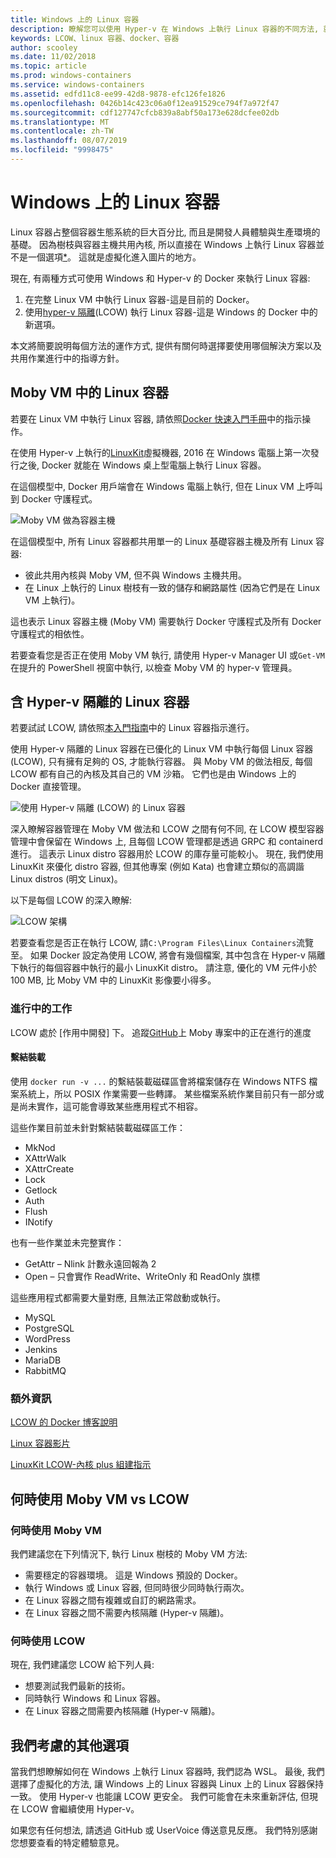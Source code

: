 ```yaml
---
title: Windows 上的 Linux 容器
description: 瞭解您可以使用 Hyper-v 在 Windows 上執行 Linux 容器的不同方法, 就如同它們是本機的一樣。
keywords: LCOW、linux 容器、docker、容器
author: scooley
ms.date: 11/02/2018
ms.topic: article
ms.prod: windows-containers
ms.service: windows-containers
ms.assetid: edfd11c8-ee99-42d8-9878-efc126fe1826
ms.openlocfilehash: 0426b14c423c06a0f12ea91529ce794f7a972f47
ms.sourcegitcommit: cdf127747cfcb839a8abf50a173e628dcfee02db
ms.translationtype: MT
ms.contentlocale: zh-TW
ms.lasthandoff: 08/07/2019
ms.locfileid: "9998475"
---
```

# <a name="linux-containers-on-windows"></a>Windows 上的 Linux 容器

Linux 容器占整個容器生態系統的巨大百分比, 而且是開發人員體驗與生產環境的基礎。  因為樹枝與容器主機共用內核, 所以直接在 Windows 上執行 Linux 容器並不是一個選項[*](linux-containers.md#other-options-we-considered)。  這就是虛擬化進入圖片的地方。

現在, 有兩種方式可使用 Windows 和 Hyper-v 的 Docker 來執行 Linux 容器:

1. 在完整 Linux VM 中執行 Linux 容器-這是目前的 Docker。
1. 使用[hyper-v 隔離](../manage-containers/hyperv-container.md)(LCOW) 執行 Linux 容器-這是 Windows 的 Docker 中的新選項。

本文將簡要說明每個方法的運作方式, 提供有關何時選擇要使用哪個解決方案以及共用作業進行中的指導方針。

## <a name="linux-containers-in-a-moby-vm"></a>Moby VM 中的 Linux 容器

若要在 Linux VM 中執行 Linux 容器, 請依照[Docker 快速入門手冊](https://docs.docker.com/docker-for-windows/)中的指示操作。

在使用 Hyper-v 上執行的[LinuxKit](https://github.com/linuxkit/linuxkit)虛擬機器, 2016 在 Windows 電腦上第一次發行之後, Docker 就能在 Windows 桌上型電腦上執行 Linux 容器。

在這個模型中, Docker 用戶端會在 Windows 電腦上執行, 但在 Linux VM 上呼叫到 Docker 守護程式。

![Moby VM 做為容器主機](media/MobyVM.png)

在這個模型中, 所有 Linux 容器都共用單一的 Linux 基礎容器主機及所有 Linux 容器:

* 彼此共用內核與 Moby VM, 但不與 Windows 主機共用。
* 在 Linux 上執行的 Linux 樹枝有一致的儲存和網路屬性 (因為它們是在 Linux VM 上執行)。

這也表示 Linux 容器主機 (Moby VM) 需要執行 Docker 守護程式及所有 Docker 守護程式的相依性。

若要查看您是否正在使用 Moby VM 執行, 請使用 Hyper-v Manager UI 或`Get-VM`在提升的 PowerShell 視窗中執行, 以檢查 Moby VM 的 hyper-v 管理員。

## <a name="linux-containers-with-hyper-v-isolation"></a>含 Hyper-v 隔離的 Linux 容器

若要試試 LCOW, 請依照[本入門指南](../quick-start/quick-start-windows-10.md)中的 Linux 容器指示進行。

使用 Hyper-v 隔離的 Linux 容器在已優化的 Linux VM 中執行每個 Linux 容器 (LCOW), 只有擁有足夠的 OS, 才能執行容器。  與 Moby VM 的做法相反, 每個 LCOW 都有自己的內核及其自己的 VM 沙箱。  它們也是由 Windows 上的 Docker 直接管理。

![使用 Hyper-v 隔離 (LCOW) 的 Linux 容器](media/lcow-approach.png)

深入瞭解容器管理在 Moby VM 做法和 LCOW 之間有何不同, 在 LCOW 模型容器管理中會保留在 Windows 上, 且每個 LCOW 管理都是透過 GRPC 和 containerd 進行。  這表示 Linux distro 容器用於 LCOW 的庫存量可能較小。  現在, 我們使用 LinuxKit 來優化 distro 容器, 但其他專案 (例如 Kata) 也會建立類似的高調諧 Linux distros (明文 Linux)。

以下是每個 LCOW 的深入瞭解:

![LCOW 架構](media/lcow.png)

若要查看您是否正在執行 LCOW, 請`C:\Program Files\Linux Containers`流覽至。 如果 Docker 設定為使用 LCOW, 將會有幾個檔案, 其中包含在 Hyper-v 隔離下執行的每個容器中執行的最小 LinuxKit distro。  請注意, 優化的 VM 元件小於 100 MB, 比 Moby VM 中的 LinuxKit 影像要小得多。

### <a name="work-in-progress"></a>進行中的工作

LCOW 處於 [作用中開發] 下。 追蹤[GitHub](https://github.com/moby/moby/issues/33850)上 Moby 專案中的正在進行的進度

#### <a name="bind-mounts"></a>繫結裝載

使用 `docker run -v ...` 的繫結裝載磁碟區會將檔案儲存在 Windows NTFS 檔案系統上，所以 POSIX 作業需要一些轉譯。 某些檔案系統作業目前只有一部分或是尚未實作，這可能會導致某些應用程式不相容。

這些作業目前並未針對繫結裝載磁碟區工作：

* MkNod
* XAttrWalk
* XAttrCreate
* Lock
* Getlock
* Auth
* Flush
* INotify

也有一些作業並未完整實作：

* GetAttr – Nlink 計數永遠回報為 2
* Open – 只會實作 ReadWrite、WriteOnly 和 ReadOnly 旗標

這些應用程式都需要大量對應, 且無法正常啟動或執行。

* MySQL
* PostgreSQL
* WordPress
* Jenkins
* MariaDB
* RabbitMQ

### <a name="extra-information"></a>額外資訊

[LCOW 的 Docker 博客說明](https://blog.docker.com/2017/11/docker-for-windows-17-11/)

[Linux 容器影片](https://sec.ch9.ms/ch9/1e5a/08ff93f2-987e-4f8d-8036-2570dcac1e5a/LinuxContainer.mp4)

[LinuxKit LCOW-內核 plus 組建指示](https://github.com/linuxkit/lcow)

## <a name="when-to-use-moby-vm-vs-lcow"></a>何時使用 Moby VM vs LCOW

### <a name="when-to-use-moby-vm"></a>何時使用 Moby VM

我們建議您在下列情況下, 執行 Linux 樹枝的 Moby VM 方法:

- 需要穩定的容器環境。  這是 Windows 預設的 Docker。
- 執行 Windows 或 Linux 容器, 但同時很少同時執行兩次。
- 在 Linux 容器之間有複雜或自訂的網路需求。
- 在 Linux 容器之間不需要內核隔離 (Hyper-v 隔離)。

### <a name="when-to-use-lcow"></a>何時使用 LCOW

現在, 我們建議您 LCOW 給下列人員:

- 想要測試我們最新的技術。
- 同時執行 Windows 和 Linux 容器。
- 在 Linux 容器之間需要內核隔離 (Hyper-v 隔離)。

## <a name="other-options-we-considered"></a>我們考慮的其他選項

當我們想瞭解如何在 Windows 上執行 Linux 容器時, 我們認為 WSL。 最後, 我們選擇了虛擬化的方法, 讓 Windows 上的 Linux 容器與 Linux 上的 Linux 容器保持一致。 使用 Hyper-v 也能讓 LCOW 更安全。 我們可能會在未來重新評估, 但現在 LCOW 會繼續使用 Hyper-v。

如果您有任何想法, 請透過 GitHub 或 UserVoice 傳送意見反應。  我們特別感謝您想要查看的特定體驗意見。
